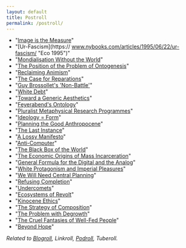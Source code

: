 ```yaml
---
layout: default
title: Postroll
permalink: /postroll/
---
```


* "[Image is the Measure](https://terenceblake.wordpress.com/2020/04/15/image-is-the-measure-notes-on-incommensurability-and-the-dream/ "Blake 1984")"
* "[Ur-Fascism](https:// www.nybooks.com/articles/1995/06/22/ur-fascism/ "Eco 1995")"
* "[Mondialisation Without the World](https://www.radicalphilosophy.com/interview/kostas-axelos-mondialisation-without-the-world "Axelos 2005")"
* "[The Position of the Problem of Ontogenesis](https://parrhesiajournal.org/past-issues/ "Simondon 2009")"
* "[Reclaiming Animism](https://www.e-flux.com/journal/36/61245/reclaiming-animism "Stengers 2012")"
* "[The Case for Reparations](https://www.theatlantic.com/magazine/archive/2014/06/the-case-for-reparations/361631/ "Coates 2014")"
* "[Guy Brossollet's 'Non-Battle'](https://cultureandcommunication.org/galloway/guy-brossollets-non-battle "Galloway 2014")"
* "[White Debt](https://www.nytimes.com/2015/12/06/magazine/white-debt.html "Biss 2015")"
* "[Toward a Generic Aesthetics](https://tripleampersand.org/toward-a-generic-aesthetics-a-non-philosophy-of-art/ "McGlynn 2015")"
* "[Feyerabend's Ontology](https://terenceblake.wordpress.com/2016/02/02/feyerabends-ontology-pluralist-diachronic-apophatic-empirical-and-democratic/ "Blake 2016")"
* "[Pluralist Metaphysical Research Programmes](https://terenceblake.wordpress.com/2016/11/17/pluralist-metaphysical-research-programmes-feyerabend-deleuze-laruelle-zizek-serres-stiegler-badiou-latour/ "Blake 2016")"
* "[Ideology = Form](https://www.e-flux.com/journal/69/60626/ideology-form "Staal 2016")"
* "[Planning the Good Anthropocene](https://jacobin.com/2017/08/planning-the-good-anthropocene "Phillips and Rozworski 2017")"
* "[The Last Instance](https://cultureandcommunication.org/galloway/the-last-instance "Galloway 2017")"
* "[A Lossy Manifesto](https://cultureandcommunication.org/galloway/a-lossy-manifesto "Galloway 2017")"
* "[Anti-Computer](https://cultureandcommunication.org/galloway/anti-computer "Galloway 2018")"
* "[The Black Box of the World](https://cultureandcommunication.org/galloway/the-black-box-of-the-world "Galloway 2018")"
* "[The Economic Origins of Mass Incarceration](https://catalyst-journal.com/vol3/no3/the-economic-origins-of-mass-incarceration "Clegg and Usmani 2019")"
* "[General Formula for the Digital and the Analog](https://cultureandcommunication.org/galloway/general-formula-for-the-digital-and-the-analog "Galloway 2019")"
* "[White Protagonism and Imperial Pleasures](https://medium.com/@betterthemask/white-protagonism-and-imperial-pleasures-in-game-design-digra21-a4bdb3f5583c "Jayanth 2021")"
* "[We Will Need Central Planning](https://www.ft.com/content/54237547-4e83-471c-8dd1-8a8dcebc0382 "Krahé 2021")"
* "[Refusing Completion](https://www.e-flux.com/journal/116/379446/refusing-completion-a-conversation "Moten, Harney, and Shukaitis 2021")"
* "[Undercomets](https://illwill.com/undercomets "Neyrat 2021")"
* "[Ecosystems of Revolt](https://illwill.com/ecosystems-of-revolt "Gelderloos 2022")"
* "[Kinocene Ethics](https://illwill.com/kinocene-ethics "Nail 2022")"
* "[The Strategy of Composition](https://illwill.com/composition "Farrell 2023")"
* "[The Problem with Degrowth](https://jacobin.com/2023/07/degrowth-climate-change-economic-planning-production-austerity "Huber 2023")"
* "[The Cruel Fantasies of Well-Fed People](https://www.monbiot.com/2023/10/04/the-cruel-fantasies-of-well-fed-people/ "Monbiot 2023")"
* "[Beyond Hope](https://illwill.com/beyond-hope "Greenfield 2024")"

*Related to [Blogroll](/blogroll/), Linkroll, [Podroll](/podroll/), Tuberoll.*
